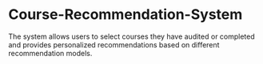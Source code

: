 # Course-Recommendation-System
 The system allows users to select courses they have audited or completed and provides personalized recommendations based on different recommendation models.
